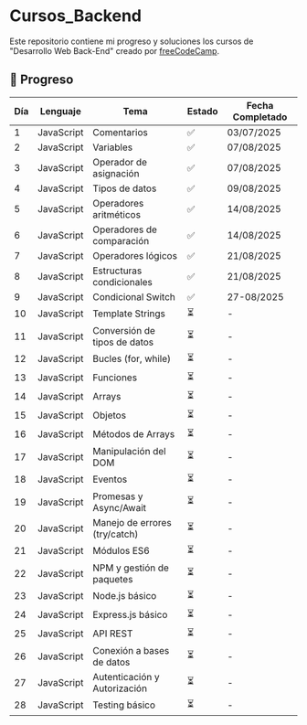 # Cursos_Backend

Este repositorio contiene mi progreso y soluciones los cursos de "Desarrollo Web Back-End" creado por [freeCodeCamp](https://github.com/estefaniacn).

## 📝 Progreso

| Día | Lenguaje | Tema | Estado | Fecha Completado |
|-----|----------|------|--------|------------------|
| 1   | JavaScript | Comentarios | ✅ | 03/07/2025 |
| 2   | JavaScript | Variables | ✅ | 07/08/2025 |
| 3   | JavaScript | Operador de asignación | ✅ | 07/08/2025 |
| 4   | JavaScript | Tipos de datos | ✅ | 09/08/2025 |
| 5   | JavaScript | Operadores aritméticos | ✅ | 14/08/2025 |
| 6   | JavaScript | Operadores de comparación | ✅ | 14/08/2025 |
| 7   | JavaScript | Operadores lógicos | ✅ | 21/08/2025 |
| 8   | JavaScript | Estructuras condicionales | ✅ | 21/08/2025 |
| 9   | JavaScript | Condicional Switch | ✅ | 27-08/2025 |
| 10  | JavaScript | Template Strings | ⏳ | - |
| 11  | JavaScript | Conversión de tipos de datos | ⏳ | - |
| 12  | JavaScript | Bucles (for, while) | ⏳ | - |
| 13  | JavaScript | Funciones | ⏳ | - |
| 14  | JavaScript | Arrays | ⏳ | - |
| 15  | JavaScript | Objetos | ⏳ | - |
| 16  | JavaScript | Métodos de Arrays | ⏳ | - |
| 17  | JavaScript | Manipulación del DOM | ⏳ | - |
| 18  | JavaScript | Eventos | ⏳ | - |
| 19  | JavaScript | Promesas y Async/Await | ⏳ | - |
| 20  | JavaScript | Manejo de errores (try/catch) | ⏳ | - |
| 21  | JavaScript | Módulos ES6 | ⏳ | - |
| 22  | JavaScript | NPM y gestión de paquetes | ⏳ | - |
| 23  | JavaScript | Node.js básico | ⏳ | - |
| 24  | JavaScript | Express.js básico | ⏳ | - |
| 25  | JavaScript | API REST | ⏳ | - |
| 26  | JavaScript | Conexión a bases de datos | ⏳ | - |
| 27  | JavaScript | Autenticación y Autorización | ⏳ | - |
| 28  | JavaScript | Testing básico | ⏳ | - |
